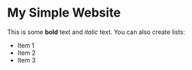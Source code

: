 # My Simple Website

This is some **bold** text and *italic* text. You can also create lists:

- Item 1
- Item 2
- Item 3
